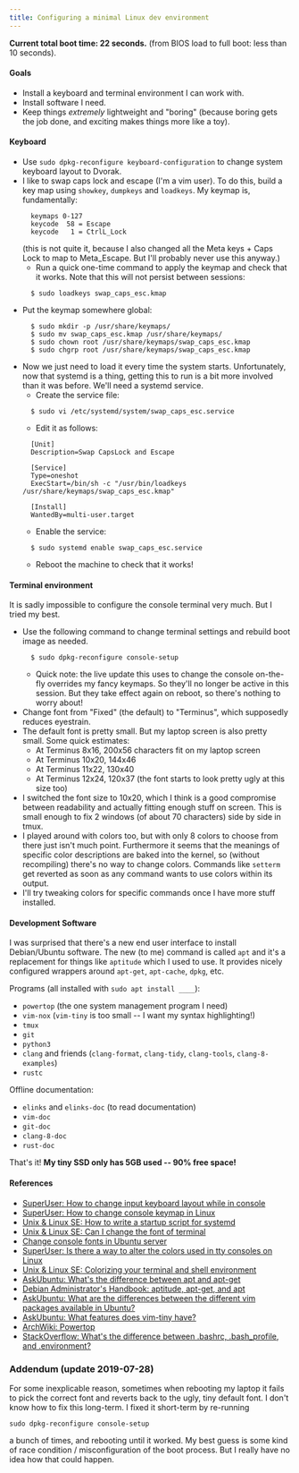 ```yaml
---
title: Configuring a minimal Linux dev environment
---
```


**Current total boot time: 22 seconds.**
(from BIOS load to full boot: less than 10 seconds).

#### Goals
- Install a keyboard and terminal environment I can work with.
- Install software I need.
- Keep things *extremely* lightweight and "boring" (because boring gets the job
  done, and exciting makes things more like a toy).

#### Keyboard
- Use `sudo dpkg-reconfigure keyboard-configuration` to change system keyboard
  layout to Dvorak.
- I like to swap caps lock and escape (I'm a vim user). To do this, build a key
  map using `showkey`, `dumpkeys` and `loadkeys`. My keymap is,
  fundamentally:
  ```
    keymaps 0-127
    keycode  58 = Escape
    keycode   1 = CtrlL_Lock
  ```
  (this is not quite it, because I also changed all the Meta keys + Caps Lock
  to map to Meta_Escape. But I'll probably never use this anyway.)
  - Run a quick one-time command to apply the keymap and check that it works.
    Note that this will not persist between sessions:
  ```
    $ sudo loadkeys swap_caps_esc.kmap
  ```
- Put the keymap somewhere global:
  ```
    $ sudo mkdir -p /usr/share/keymaps/
    $ sudo mv swap_caps_esc.kmap /usr/share/keymaps/
    $ sudo chown root /usr/share/keymaps/swap_caps_esc.kmap
    $ sudo chgrp root /usr/share/keymaps/swap_caps_esc.kmap
  ```
- Now we just need to load it every time the system starts. Unfortunately, now
  that systemd is a thing, getting this to run is a bit more involved than it
  was before. We'll need a systemd service.
  - Create the service file:
  ```
    $ sudo vi /etc/systemd/system/swap_caps_esc.service
  ```
  - Edit it as follows:
  ```
    [Unit]
    Description=Swap CapsLock and Escape

    [Service]
    Type=oneshot
    ExecStart=/bin/sh -c "/usr/bin/loadkeys /usr/share/keymaps/swap_caps_esc.kmap"

    [Install]
    WantedBy=multi-user.target
  ```
  - Enable the service:
  ```
    $ sudo systemd enable swap_caps_esc.service
  ```
  - Reboot the machine to check that it works!

#### Terminal environment

It is sadly impossible to configure the console terminal very much. But I tried
my best.
- Use the following command to change terminal settings and rebuild boot image
  as needed.
  ```
    $ sudo dpkg-reconfigure console-setup
  ```
  - Quick note: the live update this uses to change the console on-the-fly
    overrides my fancy keymaps. So they'll no longer be active in this session.
    But they take effect again on reboot, so there's nothing to worry about!
- Change font from "Fixed" (the default) to "Terminus", which supposedly
  reduces eyestrain.
- The default font is pretty small. But my laptop screen is also pretty small.
  Some quick estimates:
    - At Terminus 8x16, 200x56 characters fit on my laptop screen
    - At Terminus 10x20, 144x46
    - At Terminus 11x22, 130x40
    - At Terminus 12x24, 120x37 (the font starts to look pretty ugly at this
      size too)
- I switched the font size to 10x20, which I think is a good compromise between
  readability and actually fitting enough stuff on screen. This is small enough
  to fix 2 windows (of about 70 characters) side by side in tmux.
- I played around with colors too, but with only 8 colors to choose
  from there just isn't much point. Furthermore it seems that the meanings of
  specific color descriptions are baked into the kernel, so (without
  recompiling) there's no way to change colors. Commands like `setterm` get
  reverted as soon as any command wants to use colors within its output.
- I'll try tweaking colors for specific commands once I have more stuff
  installed.

#### Development Software

I was surprised that there's a new end user interface to install Debian/Ubuntu
software. The new (to me) command is called `apt` and it's a replacement for
things like `aptitude` which I used to use. It provides nicely configured
wrappers around `apt-get`, `apt-cache`, `dpkg`, etc.

Programs (all installed with `sudo apt install ____`):
- `powertop` (the one system management program I need)
- `vim-nox` (`vim-tiny` is too small -- I want my syntax highlighting!)
- `tmux`
- `git`
- `python3`
- `clang` and friends (`clang-format`, `clang-tidy`, `clang-tools`,
  `clang-8-examples`)
- `rustc`

Offline documentation:
- `elinks` and `elinks-doc` (to read documentation)
- `vim-doc`
- `git-doc`
- `clang-8-doc`
- `rust-doc`

That's it! **My tiny SSD only has 5GB used -- 90% free space!**

#### References
- [SuperUser: How to change input keyboard layout while in
  console](https://superuser.com/questions/404457/how-to-change-input-keyboard-layout-while-in-console)
- [SuperUser: How to change console keymap in
  Linux](https://superuser.com/questions/290115/how-to-change-console-keymap-in-linux)
- [Unix & Linux SE: How to write a startup script for
  systemd](https://unix.stackexchange.com/questions/47695/how-to-write-startup-script-for-systemd#47715)
- [Unix & Linux SE: Can I change the font of
  terminal](https://unix.stackexchange.com/questions/49779/can-i-change-the-font-of-terminal)
- [Change console fonts in Ubuntu
  server](https://www.tecmint.com/change-console-fonts-in-ubuntu-server/)
- [SuperUser: Is there a way to alter the colors used in tty consoles on
  Linux](https://superuser.com/questions/314035/is-there-a-way-to-alter-the-colors-used-in-tty-consoles-on-linux)
- [Unix & Linux SE: Colorizing your terminal and shell
  environment](https://unix.stackexchange.com/questions/148/colorizing-your-terminal-and-shell-environment)
- [AskUbuntu: What's the difference between apt and
  apt-get](https://askubuntu.com/questions/445384/what-is-the-difference-between-apt-and-apt-get)
- [Debian Administrator's Handbook: aptitude, apt-get, and
  apt](https://debian-handbook.info/browse/stable/sect.apt-get.html)
- [AskUbuntu: What are the differences between the different vim packages
  available in Ubuntu?](https://askubuntu.com/questions/281886/what-are-the-differences-between-the-different-vim-packages-available-in-ubuntu)
- [AskUbuntu: What features does vim-tiny
  have?](https://askubuntu.com/questions/104138/what-features-does-vim-tiny-have)
- [ArchWiki: Powertop](https://wiki.archlinux.org/index.php/Powertop)
- [StackOverflow: What's the difference between .bashrc, .bash_profile, and
  .environment?](https://stackoverflow.com/questions/415403/whats-the-difference-between-bashrc-bash-profile-and-environment)

### Addendum (update 2019-07-28)

For some inexplicable reason, sometimes when rebooting my laptop it fails to
pick the correct font and reverts back to the ugly, tiny default font. I don't
know how to fix this long-term. I fixed it short-term by re-running
```
sudo dpkg-reconfigure console-setup
```
a bunch of times, and rebooting until it worked. My best guess is some kind of
race condition / misconfiguration of the boot process. But I really have no
idea how that could happen.
